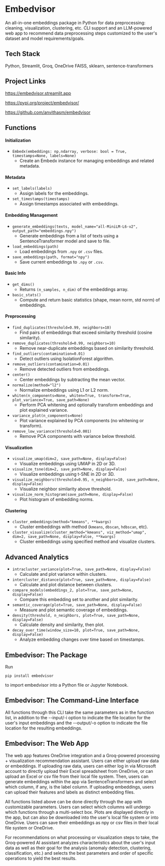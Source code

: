 # Embedvisor

An all-in-one embeddings package in Python for data preprocessing: cleaning, visualization, clustering, etc. CLI support and an LLM-powered web app to recommend data preprocessing steps customized to the user's dataset and model requirements/goals. 

## Tech Stack
Python, Streamlit, Groq, OneDrive
FAISS, sklearn, sentence-transformers

## Project Links
https://embedvisor.streamlit.app

https://pypi.org/project/embedvisor/

https://github.com/anvithasm/embedvisor

## Functions
#### Initialization
- `Embedx(embeddings: np.ndarray, verbose: bool = True, timestamps=None, labels=None)`
  - Create an Embedx instance for managing embeddings and related metadata.

#### Metadata
- `set_labels(labels)`
  - Assign labels for the embeddings.
- `set_timestamps(timestamps)`
  - Assign timestamps associated with embeddings.

#### Embedding Management
- `generate_embeddings(texts, model_name="all-MiniLM-L6-v2", output_path="embeddings.npy")`
  - Generate embeddings from a list of texts using a SentenceTransformer model and save to file.
- `load_embeddings(path)`
  - Load embeddings from `.npy` or `.csv` files.
- `save_embeddings(path, format="npy")`
  - Save current embeddings to `.npy` or `.csv`.

#### Basic Info
- `get_dims()`
  - Returns `(n_samples, n_dim)` of the embeddings array.
- `basic_stats()`
  - Compute and return basic statistics (shape, mean norm, std norm) of embeddings.

#### Preprocessing
- `find_duplicates(threshold=0.99, neighbors=10)`
  - Find pairs of embeddings that exceed similarity threshold (cosine similarity).
- `remove_duplicates(threshold=0.99, neighbors=10)`
  - Remove near-duplicate embeddings based on similarity threshold.
- `find_outliers(contamination=0.01)`
  - Detect outliers using IsolationForest algorithm.
- `remove_outliers(contamination=0.01)`
  - Remove detected outliers from embeddings.
- `center()`
  - Center embeddings by subtracting the mean vector.
- `normalize(method="l2")`
  - Normalize embeddings using L1 or L2 norm.
- `whiten(n_components=None, whiten=True, transform=True, plot_variance=True, save_path=None)`
  - Perform PCA whitening and optionally transform embeddings and plot explained variance.
- `variance_plot(n_components=None)`
  - Plot variance explained by PCA components (no whitening or transform).
- `remove_low_variance(threshold=0.001)`
  - Remove PCA components with variance below threshold.

#### Visualization
- `visualize_umap(dim=2, save_path=None, display=False)`
  - Visualize embeddings using UMAP in 2D or 3D.
- `visualize_tsne(dim=2, save_path=None, display=False)`
  - Visualize embeddings using t-SNE in 2D or 3D.
- `visualize_neighbors(threshold=0.95, n_neighbors=10, save_path=None, display=False)`
  - Visualize neighbor similarity above threshold.
- `visualize_norm_histogram(save_path=None, display=False)`
  - Plot histogram of embedding norms.

#### Clustering
- `cluster_embeddings(method="kmeans", **kwargs)`
  - Cluster embeddings with method (`kmeans`, `dbscan`, `hdbscan`, etc).
- `cluster_visualize(cluster_method="kmeans", viz_method="umap", dim=2, save_path=None, display=False, **kwargs)`
  - Cluster embeddings using specified method and visualize clusters.

## Advanced Analytics
- `intracluster_variance(plot=True, save_path=None, display=False)`
  - Calculate and plot variance within clusters.
- `intercluster_distance(plot=True, save_path=None, display=False)`
  - Calculate and plot distance between clusters.
- `compare_models(embeddings_2, plot=True, save_path=None, display=False)`
  - Compare this embedding set to another and plot similarity.
- `semantic_coverage(plot=True, save_path=None, display=False)`
  - Measure and plot semantic coverage of embeddings.
- `density(threshold, n_neighbors, plot=True, save_path=None, display=False)`
  - Calculate density and similarity, then plot.
- `decay_over_time(window_size=10, plot=True, save_path=None, display=False)`
  - Analyze embedding changes over time based on timestamps.

## Embedvisor: The Package
Run
```
pip install embedvisor
```
to import embedvisor into a Python file or Jupyter Notebook.

## Embedvisor: The Command-Line Interface
All functions through this CLI take the same parameters as in the function list, in addition to the --input/-i option to indicate the file location for the user's input embeddings and the --output/-o option to indicate the file location for the resulting embeddings.

## Embedvisor: The Web App
The web app features OneDrive integration and a Groq-powered processing + visualization recommendation assistant. Users can either upload raw data or embeddings. If uploading raw data, users can either log in via Microsoft account to directly upload their Excel spreadsheet from OneDrive, or can upload an Excel or csv file from their local file system. Then, users can generate embeddings within the app via SentenceTransformers and select which column, if any, is the label column. If uploading embeddings, users can upload their features and labels as distinct embedding files. 

All functions listed above can be done directly through the app with customizable parameters. Users can select which columns will undergo which functions through a multi-select box. Plots are displayed directly in the app, but can also be downloaded into the user's local file system or into OneDrive. Users can save their embeddings as npy or csv files in their local file system or OneDrive.

For recommendations on what processing or visualization steps to take, the Groq-powered AI assistant analyzes characteristics about the user's input data as well as their goal for the analysis (anomaly detection, clustering, classification, etc.) and selects the best parameters and order of specific operations to yield the best results.
